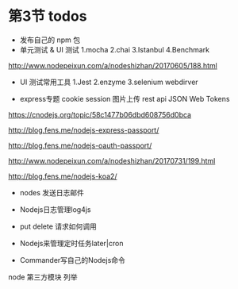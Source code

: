 # 第3节 todos

* 发布自己的 npm 包
* 单元测试 & UI 测试
 1.mocha 2.chai 3.Istanbul 4.Benchmark

 http://www.nodepeixun.com/a/nodeshizhan/20170605/188.html
 
* UI 测试常用工具
 1.Jest 2.enzyme 3.selenium webdirver


* express专题
 cookie session 图片上传 rest api
 JSON Web Tokens
 
 https://cnodejs.org/topic/58c1477b06dbd608756d0bca

 http://blog.fens.me/nodejs-express-passport/

 http://blog.fens.me/nodejs-oauth-passport/

 http://www.nodepeixun.com/a/nodeshizhan/20170731/199.html
 
 http://blog.fens.me/nodejs-koa2/

 * nodes 发送日志邮件

 *  Nodejs日志管理log4js

 * put delete 请求如何调用
 * Nodejs来管理定时任务later|cron

 * Commander写自己的Nodejs命令


node 第三方模块 列举





